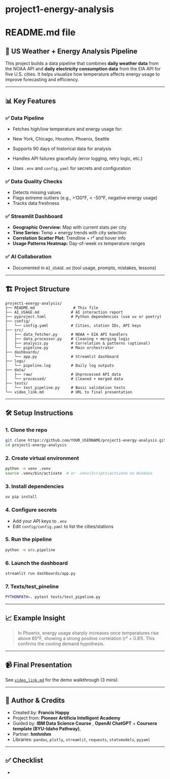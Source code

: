 # project1-energy-analysis
# README.md file

## 🔌 US Weather + Energy Analysis Pipeline

This project builds a data pipeline that combines **daily weather data** from the NOAA API and **daily electricity consumption data** from the EIA API for five U.S. cities. It helps visualize how temperature affects energy usage to improve forecasting and efficiency.

---

## 📊 Key Features

### ✅ Data Pipeline

* Fetches high/low temperature and energy usage for:

* New York, Chicago, Houston, Phoenix, Seattle
* Supports 90 days of historical data for analysis
* Handles API failures gracefully (error logging, retry logic, etc.)
* Uses `.env` and `config.yaml` for secrets and configuration

### ✅ Data Quality Checks

* Detects missing values
* Flags extreme outliers (e.g., >130°F, < -50°F, negative energy usage)
* Tracks data freshness

### ✅ Streamlit Dashboard

* **Geographic Overview:** Map with current stats per city
* **Time Series:** Temp + energy trends with city selection
* **Correlation Scatter Plot:** Trendline + r² and hover info
* **Usage Patterns Heatmap:** Day-of-week vs temperature ranges

### ✅ AI Collaboration

* Documented in `AI_USAGE.md` (tool usage, prompts, mistakes, lessons)

---

## 🏗️ Project Structure

```
project1-energy-analysis/
├── README.md                 # This file
├── AI_USAGE.md              # AI interaction report
├── pyproject.toml           # Python dependencies (use uv or poetry)
├── config/
│   └── config.yaml          # Cities, station IDs, API keys
├── src/
│   ├── data_fetcher.py      # NOAA + EIA API handlers
│   ├── data_processor.py    # Cleaning + merging logic
│   ├── analysis.py          # Correlation & patterns (optional)
│   └── pipeline.py          # Main orchestrator
├── dashboards/
│   └── app.py               # Streamlit dashboard
├── logs/
│   └── pipeline.log         # Daily log outputs
├── data/
│   ├── raw/                 # Unprocessed API data
│   └── processed/           # Cleaned + merged data
├── tests/
│   └── test_pipeline.py     # Basic validation tests
└── video_link.md            # URL to final presentation
```

---

## 🛠️ Setup Instructions

### 1. Clone the repo

```bash
git clone https://github.com/YOUR_USERNAME/project1-energy-analysis.git
cd project1-energy-analysis
```

### 2. Create virtual environment

```bash
python -m venv .venv
source .venv/bin/activate  # or .venv\Scripts\activate on Windows
```

### 3. Install dependencies

```bash
uv pip install
```

### 4. Configure secrets

* Add your API keys to `.env`
* Edit `config/config.yaml` to list the cities/stations

### 5. Run the pipeline

```bash
python -m src.pipeline
```

### 6. Launch the dashboard

```bash
streamlit run dashboards/app.py
```

### 7. Texts/test_pineline 

```bash
PYTHONPATH=. pytest tests/test_pipeline.py
```
---

## 📈 Example Insight

> In Phoenix, energy usage sharply increases once temperatures rise above 85°F, showing a strong positive correlation (r² = 0.81). This confirms the cooling demand hypothesis.

---

## 📹 Final Presentation

See [`video_link.md`](video_link.md) for the demo walkthrough (3 mins).

---

## 👥 Author & Credits

* Created by: **Francis Happy**
* Project from: **Pioneer Artificia Intelligent Academy**
* Guided by: **IBM Data Science Course** , **OpenAI ChatGPT** + **Coursera template (BYU-Idaho Pathway)**, 
* Partner: **hmhmhm**
* Libraries: `pandas`, `plotly`, `streamlit`, `requests`, `statsmodels`, `pyyaml`

---

## ✅ Checklist

*
